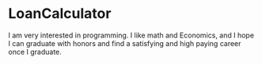 # LoanCalculator
I am very interested in programming. I like math and Economics, and I hope I can graduate with honors and find a satisfying
and high paying career once I graduate.
